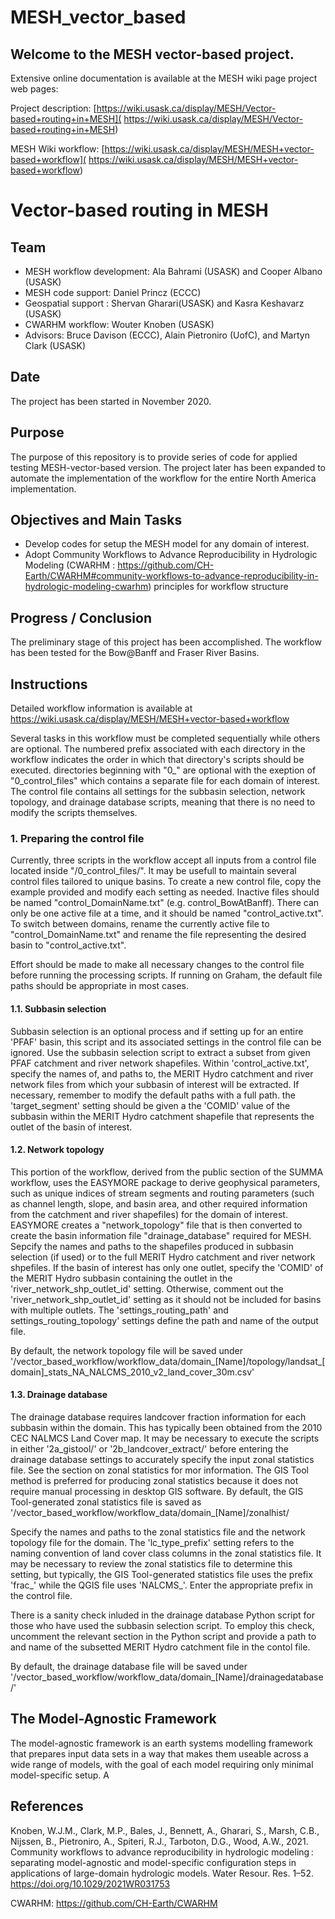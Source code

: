 ﻿# MESH_vector_based
## Welcome to the MESH vector-based project.

Extensive online documentation is available at the MESH wiki page project web pages:

Project description:
[https://wiki.usask.ca/display/MESH/Vector-based+routing+in+MESH]( https://wiki.usask.ca/display/MESH/Vector-based+routing+in+MESH)

MESH Wiki workflow:
[https://wiki.usask.ca/display/MESH/MESH+vector-based+workflow]( https://wiki.usask.ca/display/MESH/MESH+vector-based+workflow)


# Vector-based routing in MESH

## Team
  - MESH workflow development: Ala Bahrami (USASK) and Cooper Albano (USASK)  
  - MESH code support: Daniel Princz (ECCC) 
  - Geospatial support : Shervan Gharari(USASK) and Kasra Keshavarz (USASK)
  - CWARHM workflow: Wouter Knoben (USASK) 
  - Advisors: Bruce Davison (ECCC), Alain Pietroniro (UofC), and Martyn Clark (USASK) 

## Date
The project has been started in November 2020. 

## Purpose
The purpose of this repository is to provide series of code for applied testing MESH-vector-based version. The project later has been expanded to automate the implementation of the workflow for the entire North America implementation.


## Objectives and Main Tasks
  * Develop codes for setup the MESH model for any domain of interest. 
  * Adopt Community Workflows to Advance Reproducibility in Hydrologic Modeling (CWARHM : https://github.com/CH-Earth/CWARHM#community-workflows-to-advance-reproducibility-in-hydrologic-modeling-cwarhm) principles for workflow structure


## Progress / Conclusion
The preliminary stage of this project has been accomplished. The workflow has been tested for the Bow@Banff and Fraser River Basins. 


## Instructions
Detailed workflow information is available at https://wiki.usask.ca/display/MESH/MESH+vector-based+workflow 

Several tasks in this workflow must be completed sequentially while others are optional. The numbered prefix associated with each directory in the workflow indicates the order in which that directory's scripts should be executed. 
directories beginning with "0_" are optional with the exeption of "0_control_files" which contains a separate file for each domain of interest. The control file contains all settings for the subbasin selection, network topology, and drainage database 
scripts, meaning that there is no need to modify the scripts themselves. 

### 1. Preparing the control file
Currently, three scripts in the workflow accept all inputs from a control file located inside "/0_control_files/". It may be usefull to maintain several control files tailored to unique basins. To create a new control file, copy the example provided and modify each setting as needed. Inactive files should be named "control_DomainName.txt" (e.g. control_BowAtBanff). There can only be one active file at a time, and it should be named "control_active.txt". To switch between domains, rename the currently active file to "control_DomainName.txt" and rename the file representing the desired basin to "control_active.txt".

Effort should be made to make all necessary changes to the control file before running the processing scripts. If running on Graham, the default file paths should be appropriate in most cases. 
#### 1.1. Subbasin selection
Subbasin selection is an optional process and if setting up for an entire 'PFAF' basin, this script and its associated settings in the control file can be ignored. 
Use the subbasin selection script to extract a subset from given PFAF catchment and river network shapefiles. 
Within 'control_active.txt', specify the names of, and paths to, the MERIT Hydro catchment and river network files from which your subbasin of interest will be extracted. If necessary, remember to modify the default paths with a full path.
the 'target_segment' setting should be given a the 'COMID' value of the subbasin within the MERIT Hydro catchment shapefile that represents the outlet of the basin of interest.

#### 1.2. Network topology
This portion of the workflow, derived from the public section of the SUMMA workflow, uses the EASYMORE package to derive geophysical parameters, such as unique indices of stream segments and routing parameters (such as channel length, slope, and basin area, and other required information from the catchment and river shapefiles) for the domain of interest. EASYMORE creates a "network_topology" file that is then converted to create the basin information file "drainage_database" required for MESH. 
Sepcify the names and paths to the shapefiles produced in subbasin selection (if used) or to the full MERIT Hydro catchment and river network shpefiles. If the basin of interest has only one outlet, specify the 'COMID' of the MERIT Hydro subbasin containing the outlet 
in the 'river_network_shp_outlet_id' setting. Otherwise, comment out the 'river_network_shp_outlet_id' setting as it should not be included for basins with multiple outlets. The 'settings_routing_path' and settings_routing_topology' settings define the path and name of the output file.

By default, the network topology file will be saved under '/vector_based_workflow/workflow_data/domain_[Name]/topology/landsat_[domain]_stats_NA_NALCMS_2010_v2_land_cover_30m.csv'

#### 1.3. Drainage database
The drainage database requires landcover fraction information for each subbasin within the domain. This has typically been obtained from the 2010 CEC NALMCS Land Cover map. It may be necessary to execute the scripts in either '2a_gistool/' or '2b_landcover_extract/' before entering the drainage database settings to accurately specify the input zonal statistics file. See the section on zonal statistics for mor information. The GIS Tool method is preferred for producing zonal statistics because it does not require manual processing in desktop GIS software. By default, the GIS Tool-generated zonal statistics file is saved as '/vector_based_workflow/workflow_data/domain_[Name]/zonalhist/

Specify the names and paths to the zonal statistics file and the network topology file for the domain. The 'lc_type_prefix' setting refers to the naming convention of land cover class columns in the zonal statistics file. It may be necessary to review the zonal statistics file to determine this setting, but typically, the GIS Tool-generated statistics file uses the prefix 'frac_' while the QGIS file uses 'NALCMS_'. Enter the appropriate prefix in the control file.

There is a sanity check inluded in the drainage database Python script for those who have used the subbasin selection script. To employ this check, uncomment the relevant section in the Python script and provide a path to and name of the subsetted MERIT Hydro catchment file in the contol file.

By default, the drainage database file will be saved under '/vector_based_workflow/workflow_data/domain_[Name]/drainagedatabase/'

## The Model-Agnostic Framework
The model-agnostic framework is an earth systems modelling framework that prepares input data sets in a way that makes them useable across a wide range of models, with the goal of each model requiring only minimal model-specific setup. A 

## References
Knoben, W.J.M., Clark, M.P., Bales, J., Bennett, A., Gharari, S., Marsh, C.B., Nijssen, B., Pietroniro, A., Spiteri, R.J., Tarboton, D.G., Wood, A.W., 2021. Community workflows to advance reproducibility in hydrologic modeling : separating model-agnostic and model-specific configuration steps in applications of large-domain hydrologic models. Water Resour. Res. 1–52. https://doi.org/10.1029/2021WR031753

CWARHM: https://github.com/CH-Earth/CWARHM

